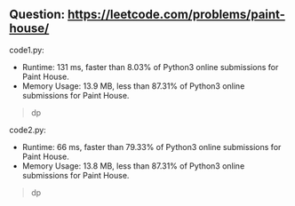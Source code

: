 ## Question: https://leetcode.com/problems/paint-house/

code1.py:
* Runtime: 131 ms, faster than 8.03% of Python3 online submissions for Paint House.
* Memory Usage: 13.9 MB, less than 87.31% of Python3 online submissions for Paint House.
> dp

code2.py:
* Runtime: 66 ms, faster than 79.33% of Python3 online submissions for Paint House.
* Memory Usage: 13.8 MB, less than 87.31% of Python3 online submissions for Paint House.
> dp